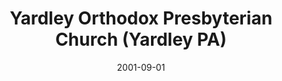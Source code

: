 ---
date: &id001 2001-09-01
end_date: null
location:
  address: null
  city: Yardley
  state: PA
minister:
- end: 2008-01-04
  name: "Harry R. \u201CBuster\u201D McLeod, Jr."
  start: 2005-01-01
  type: Organizing Pastor
- end: 2012-12-31
  name: "Harry R. \u201CBuster\u201D McLeod, Jr."
  start: 2008-01-04
  type: Pastor
ministers:
- "Harry R. \u201CBuster\u201D McLeod, Jr."
- "Harry R. \u201CBuster\u201D McLeod, Jr."
name: Yardley Orthodox Presbyterian Church
names:
- end: 2008-01-04
  name: Yardley Orthodox Presbyterian Chapel
  start: 2001-09-01
- end: 2013-01-01
  name: Yardley Orthodox Presbyterian Church
  start: 2008-01-04
origination_date: *id001
raw_data: "PA Yardley\n\nYardley Orthodox Presbyterian Chapel  (September 2001\u2013\
  January 4, 2008)\nYardley Orthodox Presbyterian Church  (January 4, 2008\u2013January\
  \ 1, 2013)\nOrg. Pastor: Harry R. \u201CBuster\u201D McLeod, Jr., 2005\u20138\n\
  Pastor: Harry R. \u201CBuster\u201D McLeod, Jr., 2008\u201312"
received_from: null
states:
- PA
status:
  active: false
  end_date: 2013-01-01
  reason: null
  received_from: null
  withdrawal_to: null
title: Yardley Orthodox Presbyterian Church (Yardley PA)
year_established:
- 2001

---